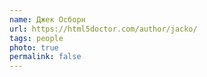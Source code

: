 ```yaml
---
name: Джек Осборн
url: https://html5doctor.com/author/jacko/
tags: people
photo: true
permalink: false
---
```


